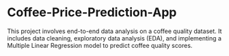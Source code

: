# Coffee-Price-Prediction-App
This project involves end-to-end data analysis on a coffee quality dataset. It includes data cleaning, exploratory data analysis (EDA), and implementing a Multiple Linear Regression model to predict coffee quality scores.
